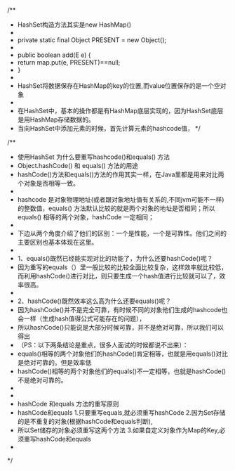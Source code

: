 /**
* HashSet构造方法其实是new HashMap()
*
* private static final Object PRESENT = new Object();
*
* public boolean add(E e) {
*    return map.put(e, PRESENT)==null;
* }
*
* HashSet将数据保存在HashMap的key的位置,而value位置保存的是一个空对象
*
* 在HashSet中，基本的操作都是有HashMap底层实现的，因为HashSet底层是用HashMap存储数据的。
* 当向HashSet中添加元素的时候，首先计算元素的hashcode值，
*/

/**
 * 使用HashSet 为什么要重写hashcode()和equals() 方法
 * Object.hashCode() 和 equals() 方法的用途
 * hashCode()方法和equals()方法的作用其实一样，在Java里都是用来对比两个对象是否相等一致。
 *
 * hashcode 是对象物理地址(或者跟对象地址值有关系的,不同jvm可能不一样)的整数值，equals() 方法默认比较的就是两个对象的地址是否相同；所以equals() 相等的两个对象，hashCode 一定相同；
 *
 * 下边从两个角度介绍了他们的区别：一个是性能，一个是可靠性。他们之间的主要区别也基本体现在这里。
 *
 * 1、equals()既然已经能实现对比的功能了，为什么还要hashCode()呢？
 * 因为重写的equals（）里一般比较的比较全面比较复杂，这样效率就比较低，而利用hashCode()进行对比，则只要生成一个hash值进行比较就可以了，效率很高。
 *
 * 2、hashCode()既然效率这么高为什么还要equals()呢？
 * 因为hashCode()并不是完全可靠，有时候不同的对象他们生成的hashcode也会一样（生成hash值得公式可能存在的问题），
 * 所以hashCode()只能说是大部分时候可靠，并不是绝对可靠，所以我们可以得出
 * （PS：以下两条结论是重点，很多人面试的时候都说不出来）：
 * equals()相等的两个对象他们的hashCode()肯定相等，也就是用equals()对比是绝对可靠的。但是效率低
 * hashCode()相等的两个对象他们的equals()不一定相等，也就是hashCode()不是绝对可靠的。
 *
 *
 * hashCode 和equals 方法的重写原则
 * hashCode和equals 1.只要重写equals,就必须重写hashCode 2.因为Set存储的是不重复的对象(根据hashCode和equals判断),
 * 所以Set储存的对象必须重写这两个方法 3.如果自定义对象作为Map的Key,必须重写hashCode和equals
 *
 */
